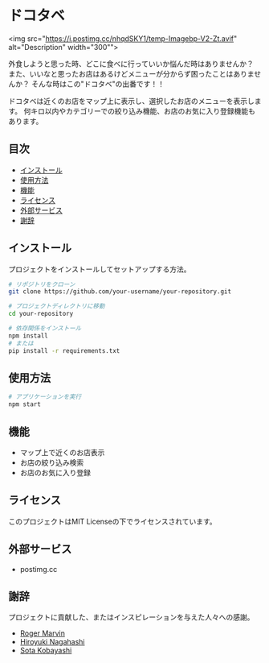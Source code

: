 # ドコタベ
<img src="https://i.postimg.cc/nhqdSKY1/temp-Imagebp-V2-Zt.avif" alt="Description" width="300"">


外食しようと思った時、どこに食べに行っていいか悩んだ時はありませんか？
また、いいなと思ったお店はあるけどメニューが分からず困ったことはありませんか？
そんな時はこの"ドコタベ"の出番です！！

ドコタベは近くのお店をマップ上に表示し、選択したお店のメニューを表示します。
何キロ以内やカテゴリーでの絞り込み機能、お店のお気に入り登録機能もあります。

## 目次

- [インストール](#インストール)
- [使用方法](#使用方法)
- [機能](#機能)
- [ライセンス](#ライセンス)
- [外部サービス](#外部サービス)
- [謝辞](#謝辞)

## インストール

プロジェクトをインストールしてセットアップする方法。

```bash
# リポジトリをクローン
git clone https://github.com/your-username/your-repository.git

# プロジェクトディレクトリに移動
cd your-repository

# 依存関係をインストール
npm install
# または
pip install -r requirements.txt
```

## 使用方法

```bash
# アプリケーションを実行
npm start
```

## 機能

- マップ上で近くのお店表示
- お店の絞り込み検索
- お店のお気に入り登録


## ライセンス

このプロジェクトはMIT Licenseの下でライセンスされています。

## 外部サービス

- postimg.cc

## 謝辞

プロジェクトに貢献した、またはインスピレーションを与えた人々への感謝。

- [Roger Marvin](https://github.com/RomaruDaze)
- [Hiroyuki Nagahashi](https://github.com/nagahashi1016)
- [Sota Kobayashi](https://github.com/sasadango2)
